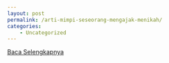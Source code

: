 ```yaml
---
layout: post
permalink: /arti-mimpi-seseorang-mengajak-menikah/
categories:
    - Uncategorized
---
```


[Baca Selengkapnya](/02)
